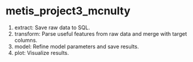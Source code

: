 # metis_project3_mcnulty

1. extract: Save raw data to SQL.
2. transform: Parse useful features from raw data and merge with target columns.
3. model: Refine model parameters and save results.
4. plot: Visualize results.
